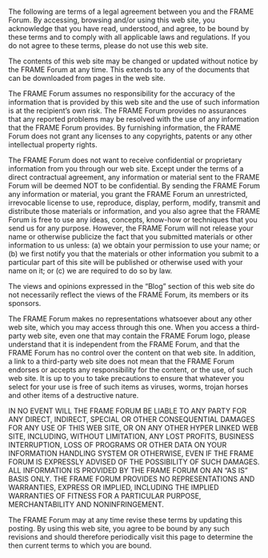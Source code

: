 The following are terms of a legal agreement between you and the FRAME Forum. By accessing, browsing and/or using this web site, you acknowledge that you have read, understood, and agree, to be bound by these terms and to comply with all applicable laws and regulations. If you do not agree to these terms, please do not use this web site.

The contents of this web site may be changed or updated without notice by the FRAME Forum at any time. This extends to any of the documents that can be downloaded from pages in the web site.

The FRAME Forum assumes no responsibility for the accuracy of the information that is provided by this web site and the use of such information is at the recipient’s own risk. The FRAME Forum provides no assurances that any reported problems may be resolved with the use of any information that the FRAME Forum provides. By furnishing information, the FRAME Forum does not grant any licenses to any copyrights, patents or any other intellectual property rights.

The FRAME Forum does not want to receive confidential or proprietary information from you through our web site. Except under the terms of a direct contractual agreement, any information or material sent to the FRAME Forum will be deemed NOT to be confidential. By sending the FRAME Forum any information or material, you grant the FRAME Forum an unrestricted, irrevocable license to use, reproduce, display, perform, modify, transmit and distribute those materials or information, and you also agree that the FRAME Forum is free to use any ideas, concepts, know-how or techniques that you send us for any purpose. However, the FRAME Forum will not release your name or otherwise publicize the fact that you submitted materials or other information to us unless: (a) we obtain your permission to use your name; or (b) we first notify you that the materials or other information you submit to a particular part of this site will be published or otherwise used with your name on it; or (c) we are required to do so by law.

The views and opinions expressed in the “Blog” section of this web site do not necessarily reflect the views of the FRAME Forum, its members or its sponsors.

The FRAME Forum makes no representations whatsoever about any other web site, which you may access through this one. When you access a third-party web site, even one that may contain the FRAME Forum logo, please understand that it is independent from the FRAME Forum, and that the FRAME Forum has no control over the content on that web site. In addition, a link to a third-party web site does not mean that the FRAME Forum endorses or accepts any responsibility for the content, or the use, of such web site. It is up to you to take precautions to ensure that whatever you select for your use is free of such items as viruses, worms, trojan horses and other items of a destructive nature.

IN NO EVENT WILL THE FRAME FORUM BE LIABLE TO ANY PARTY FOR ANY DIRECT, INDIRECT, SPECIAL OR OTHER CONSEQUENTIAL DAMAGES FOR ANY USE OF THIS WEB SITE, OR ON ANY OTHER HYPER LINKED WEB SITE, INCLUDING, WITHOUT LIMITATION, ANY LOST PROFITS, BUSINESS INTERRUPTION, LOSS OF PROGRAMS OR OTHER DATA ON YOUR INFORMATION HANDLING SYSTEM OR OTHERWISE, EVEN IF THE FRAME FORUM IS EXPRESSLY ADVISED OF THE POSSIBILITY OF SUCH DAMAGES. ALL INFORMATION IS PROVIDED BY THE FRAME FORUM ON AN “AS IS” BASIS ONLY. THE FRAME FORUM PROVIDES NO REPRESENTATIONS AND WARRANTIES, EXPRESS OR IMPLIED, INCLUDING THE IMPLIED WARRANTIES OF FITNESS FOR A PARTICULAR PURPOSE, MERCHANTABILITY AND NONINFRINGEMENT.

The FRAME Forum may at any time revise these terms by updating this posting. By using this web site, you agree to be bound by any such revisions and should therefore periodically visit this page to determine the then current terms to which you are bound.